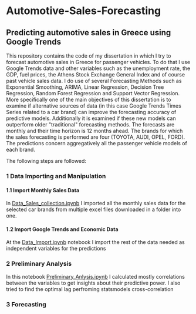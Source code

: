 # Automotive-Sales-Forecasting
## Predicting automotive sales in Greece using Google Trends

This repository contains the code of my dissertation in which I try to forecast automotive sales in Greece for passenger vehicles. To do that I use Google Trends data and other variables such as the unemployment rate, the GDP, fuel prices, the Athens Stock Exchange General Index and of course past vehicle sales data.
I do use of several Forecasting Methods such as Exponential Smoothing, ARIMA, Linear Regression, Decision Tree Regression, Random Forest Regression and Support Vector Regression.
More specifically one of the main objectives of this dissertation is to examine if alternative sources of data (in this case Google Trends Times Series related to a car brand) can improve the forecasting accuracy of predictive models. Additionally it is examined if these new models can outperform older "traditional" forecasting methods.
The forecasts are monthly and their time horizon is 12 months ahead.
The brands for which the sales forecasting is performed are four (TOYOTA, AUDI, OPEL, FORD). The predictions concern aggregatively all the passenger vehicle models of each brand.

The following steps are followed:

### 1 Data Importing and Manipulation
#### 1.1 Import Monthly Sales Data
In [Data_Sales_collection.ipynb](https://github.com/loucz/Automotive-Sales-Forecasting/blob/main/Sales_data_collection.ipynb) I imported all the monthly sales data for the selected car brands from multiple excel files downloaded in a folder into one.

#### 1.2 Import Google Trends and Economic Data
At the [Data_Import.ipynb](https://github.com/loucz/Automotive-Sales-Forecasting/blob/main/Data_Import.ipynb) notebook I import the rest of the data needed as independent variables for the predictions


### 2 Preliminary Analysis
In this notebook [Preliminary_Anlysis.ipynb](https://github.com/loucz/Automotive-Sales-Forecasting/blob/4bd6e59c6e074ae9e475d367d775084efb6467d2/Preliminary_Analysis.ipynb) I calculated mostly correlations between the variables to get insights about their predictive power. I also tried to find the optimal lag perfroming statsmodels cross-correlation 

### 3 Forecasting 
